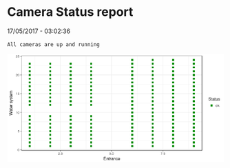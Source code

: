 Camera Status report
================
17/05/2017 - 03:02:36

    All cameras are up and running

![](camreport_files/figure-markdown_github/unnamed-chunk-2-1.png)
